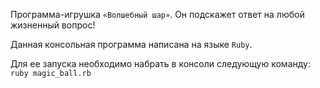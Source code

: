 Программа-игрушка `«Волшебный шар»`. Он подскажет ответ на любой жизненный вопрос!

Данная консольная программа написана на языке `Ruby`.

Для ее запуска необходимо набрать в консоли следующую команду: `ruby magic_ball.rb`

